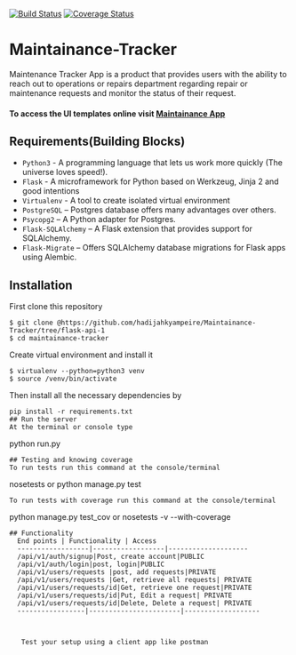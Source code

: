 [![Build Status](https://travis-ci.org/hadijahkyampeire/Maintainance-Tracker.svg?branch=master)](https://travis-ci.org/hadijahkyampeire/Maintainance-Tracker)
[![Coverage Status](https://coveralls.io/repos/github/hadijahkyampeire/Maintainance-Tracker/badge.svg?branch=master)](https://coveralls.io/github/hadijahkyampeire/Maintainance-Tracker?branch=master)
# Maintainance-Tracker
Maintenance Tracker App is a product that provides users with the ability to reach out to operations or repairs department regarding repair or maintenance requests and monitor the status of their request.

#### To access the UI templates online visit [Maintainance App](https://hadijahkyampeire.github.io/Maintainance-Tracker/)

## Requirements(Building Blocks)
- `Python3` - A programming language that lets us work more quickly (The universe loves speed!).
- `Flask` - A microframework for Python based on Werkzeug, Jinja 2 and good intentions
- `Virtualenv` - A tool to create isolated virtual environment
- `PostgreSQL` – Postgres database offers many advantages over others.
- `Psycopg2` – A Python adapter for Postgres.
- `Flask-SQLAlchemy` – A Flask extension that provides support for SQLAlchemy.
- `Flask-Migrate` – Offers SQLAlchemy database migrations for Flask apps using Alembic.

## Installation
First clone this repository
```
$ git clone @https://github.com/hadijahkyampeire/Maintainance-Tracker/tree/flask-api-1
$ cd maintainance-tracker
```
Create virtual environment and install it
```
$ virtualenv --python=python3 venv
$ source /venv/bin/activate
```
Then install all the necessary dependencies by
```
pip install -r requirements.txt
## Run the server
At the terminal or console type
```
python run.py
```
## Testing and knowing coverage
To run tests run this command at the console/terminal
```
nosetests or
python manage.py test
```
To run tests with coverage run this command at the console/terminal
```
python manage.py test_cov or
nosetests -v --with-coverage
```
## Functionality
  End points | Functionality | Access
  ------------------|------------------|--------------------
  /api/v1/auth/signup|Post, create account|PUBLIC
  /api/v1/auth/login|post, login|PUBLIC 
  /api/v1/users/requests |post, add requests|PRIVATE
  /api/v1/users/requests |Get, retrieve all requests| PRIVATE
  /api/v1/users/requests/id|Get, retrieve one request|PRIVATE
  /api/v1/users/requests/id|Put, Edit a request| PRIVATE
  /api/v1/users/requests/id|Delete, Delete a request| PRIVATE
  -----------------|-----------------------|-------------------



   Test your setup using a client app like postman